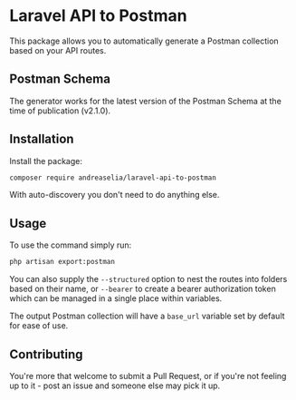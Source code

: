 # Laravel API to Postman

This package allows you to automatically generate a Postman collection based on your API routes.

## Postman Schema

The generator works for the latest version of the Postman Schema at the time of publication (v2.1.0).

## Installation

Install the package:

```bash
composer require andreaselia/laravel-api-to-postman
```

With auto-discovery you don't need to do anything else.

## Usage

To use the command simply run:

```bash
php artisan export:postman
```

You can also supply the `--structured` option to nest the routes into folders based on their name, or `--bearer` to create a bearer authorization token which can be managed in a single place within variables.

The output Postman collection will have a `base_url` variable set by default for ease of use.

## Contributing

You're more that welcome to submit a Pull Request, or if you're not feeling up to it - post an issue and someone else may pick it up.
